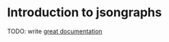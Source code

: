# Introduction to jsongraphs

TODO: write [great documentation](http://jacobian.org/writing/what-to-write/)
